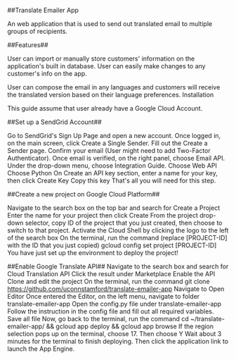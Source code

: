 ##Translate Emailer App


An web application that is used to send out translated email to multiple groups of recipients.

##Features##

User can import or manually store customers' information on the application's built in database.
User can easily make changes to any customer's info on the app.

User can compose the email in any languages and customers will receive the translated version based on their language preferences.
Installation

This guide assume that user already have a Google Cloud Account.

##Set up a SendGrid Account##


Go to SendGrid's Sign Up Page and open a new account.
Once logged in, on the main screen, click Create a Single Sender.
Fill out the Create a Sender page.
Confirm your email (User might need to add Two-Factor Authenticator).
Once email is verified, on the right panel, choose Email API. Under the drop-down menu, choose Integration Guide.
Choose Web API
Choose Python
On Create an API key section, enter a name for your key, then click Create Key
Copy this key
That's all you will need for this step.

##Create a new project on Google Cloud Platform##

Navigate to the search box on the top bar and search for Create a Project
Enter the name for your project then click Create
From the project drop-down selector, copy ID of the project that you just created, then choose to switch to that project.
Activate the Cloud Shell by clicking the logo to the left of the search box
On the terminal, run the command (replace [PROJECT-ID] with the ID that you just copied)
gcloud config set project [PROJECT-ID]
You have just set up the environment to deploy the project!

##Enable Google Translate API##
Navigate to the search box and search for Cloud Translation API
Click the result under Marketplace
Enable the API
Clone and edit the project
On the terminal, run the command
git clone https://github.com/uconnstamford/translate-emailer-app
Navigate to Open Editor
Once entered the Editor, on the left menu, navigate to folder translate-emailer-app
Open the config.py file under translate-emailer-app
Follow the instruction in the config file and fill out all required variables.
Save all file
Now, go back to the terminal, run the command
cd ~/translate-emailer-app/ && gcloud app deploy && gcloud app browse
If the region selection pops up on the terminal, choose 17. Then choose Y
Wait about 3 minutes for the terminal to finish deploying. Then click the application link to launch the App Engine.
